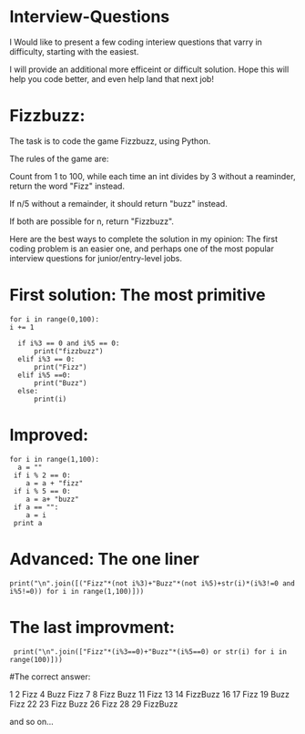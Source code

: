 # Interview-Questions
I Would like to present a few coding interiew questions that varry in difficulty, 
starting with the easiest.




I will provide an additional more efficeint or difficult solution. 
Hope this will help you code better, and even help land that next job! 




# Fizzbuzz:
The task is to code the game Fizzbuzz, using Python.

The rules of the game are:

Count from 1 to 100, while each time an int divides by 3 without a reaminder, return the word "Fizz" instead.

If n/5 without a remainder, it should return "buzz" instead.

If both are possible for n, return "Fizzbuzz".

Here are the best ways to complete the solution in my opinion:
The first coding problem is an easier one, 
and perhaps one of the most popular interview questions for junior/entry-level jobs.





# **First solution: The most primitive**


    for i in range(0,100):
    i += 1
    
      if i%3 == 0 and i%5 == 0:
          print("fizzbuzz")
      elif i%3 == 0:
          print("Fizz")
      elif i%5 ==0:
          print("Buzz")
      else:
          print(i)







# Improved:

    for i in range(1,100):
      a = ""
     if i % 2 == 0:
        a = a + "fizz"
     if i % 5 == 0:
        a = a+ "buzz"
     if a == "":
        a = i
     print a
  
  
  
  
  
  
  
  
 # Advanced: The one liner
 
    print("\n".join([("Fizz"*(not i%3)+"Buzz"*(not i%5)+str(i)*(i%3!=0 and i%5!=0)) for i in range(1,100)]))
    
    
    
    
    
    
    
 # The last improvment:
 
     print("\n".join(["Fizz"*(i%3==0)+"Buzz"*(i%5==0) or str(i) for i in range(100)]))
     
     
     
  #The correct answer:
  
  1
2
Fizz
4
Buzz
Fizz
7
8
Fizz
Buzz
11
Fizz
13
14
FizzBuzz
16
17
Fizz
19
Buzz
Fizz
22
23
Fizz
Buzz
26
Fizz
28
29
FizzBuzz

and so on...
